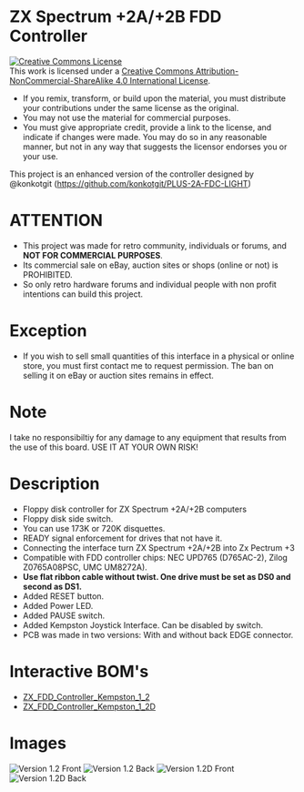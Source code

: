 # ZX Spectrum +2A/+2B FDD Controller

<a rel="license" href="http://creativecommons.org/licenses/by-nc-sa/4.0/"><img alt="Creative Commons License" style="border-width:0" src="https://i.creativecommons.org/l/by-nc-sa/4.0/88x31.png" /></a><br />This work is licensed under a <a rel="license" href="http://creativecommons.org/licenses/by-nc-sa/4.0/">Creative Commons Attribution-NonCommercial-ShareAlike 4.0 International License</a>.

* If you remix, transform, or build upon the material, you must distribute your contributions under the same license as the original.
* You may not use the material for commercial purposes.
* You must give appropriate credit, provide a link to the license, and indicate if changes were made. You may do so in any reasonable manner, but not in any way that suggests the licensor endorses you or your use.

This project is an enhanced version of the controller designed by @konkotgit (https://github.com/konkotgit/PLUS-2A-FDC-LIGHT)

# ATTENTION

   - This project was made for retro community, individuals or forums, and **NOT FOR COMMERCIAL PURPOSES**.
   - Its commercial sale on eBay, auction sites or shops (online or not) is PROHIBITED.
   - So only retro hardware forums and individual people with non profit intentions can build this project.

# Exception

  - If you wish to sell small quantities of this interface in a physical or online store, you must first contact me to request permission. The ban on selling it on eBay or auction sites remains in effect.

# Note

I take no responsibiltiy for any damage to any equipment that results from the use of this board.
USE IT AT YOUR OWN RISK!

# Description

- Floppy disk controller for ZX Spectrum +2A/+2B computers
- Floppy disk side switch.
- You can use 173K or 720K disquettes.
- READY signal enforcement for drives that not have it.
- Connecting the interface turn ZX Spectrum +2A/+2B into Zx Pectrum +3
- Compatible with FDD controller chips: NEC UPD765 (D765AC-2), Zilog Z0765A08PSC, UMC UM8272A).
- **Use flat ribbon cable without twist. One drive must be set as DS0 and second as DS1.**
- Added RESET button.
- Added Power LED.
- Added PAUSE switch.
- Added Kempston Joystick Interface. Can be disabled by switch.
- PCB was made in two versions: With and without back EDGE connector.

# Interactive BOM's

- [ZX_FDD_Controller_Kempston_1_2](https://htmlpreview.github.io/?https://github.com/merlinkv/ZX_2A-2B_FDD_Controller/blob/main/ZX_FDD_Controller_Kempston_1_2.html)
- [ZX_FDD_Controller_Kempston_1_2D](https://htmlpreview.github.io/?https://github.com/merlinkv/ZX_2A-2B_FDD_Controller/blob/main/ZX_FDD_Controller_Kempston_1_2D.html)

# Images

![Version 1.2 Front](https://github.com/merlinkv/ZX_2A-2B_FDD_Controller/blob/main/ZX_FDD_Controller_Kempston_1_2_Front.jpg)
![Version 1.2 Back](https://github.com/merlinkv/ZX_2A-2B_FDD_Controller/blob/main/ZX_FDD_Controller_Kempston_1_2_Back.jpg)
![Version 1.2D Front](https://github.com/merlinkv/ZX_2A-2B_FDD_Controller/blob/main/ZX_FDD_Controller_Kempston_1_2D_Front.jpg)
![Version 1.2D Back](https://github.com/merlinkv/ZX_2A-2B_FDD_Controller/blob/main/ZX_FDD_Controller_Kempston_1_2D_Back.jpg)





